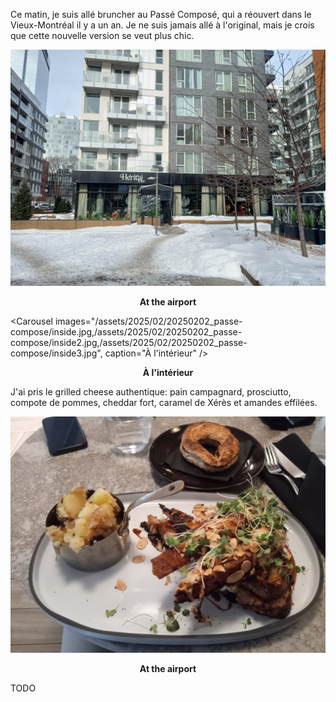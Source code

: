 Ce matin, je suis allé bruncher au Passé Composé, qui a réouvert dans le Vieux-Montréal il y a un an. Je ne suis jamais allé à l'original, mais je crois que cette nouvelle version se veut plus chic.

![At the airport](/assets/2025/02/20250202_passe-compose/passecompose.jpg)
<p align="center"><b>At the airport</b></p>

<Carousel
    images="/assets/2025/02/20250202_passe-compose/inside.jpg,/assets/2025/02/20250202_passe-compose/inside2.jpg,/assets/2025/02/20250202_passe-compose/inside3.jpg",
    caption="À l'intérieur"
/>
<p align="center"><b>À l'intérieur</b></p>

J'ai pris le grilled cheese authentique: pain campagnard, prosciutto, compote de pommes, cheddar fort, caramel de Xérès et amandes effilées.

![At the airport](/assets/2025/02/20250202_passe-compose/grilledcheese.jpg)
<p align="center"><b>At the airport</b></p>

TODO
